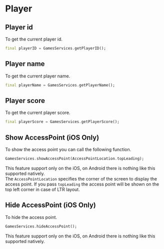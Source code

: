# Player  

## Player id  
To get the current player id.

```dart
final playerID = GamesServices.getPlayerID();
```

## Player name  
To get the current player name.

```dart
final playerName = GamesServices.getPlayerName();
```

## Player score  
To get the current player score.

```dart
final playerScore = GamesServices.getPlayerScore();
```

## Show AccessPoint (iOS Only)  
To show the access point you can call the following function.

```dart
GamesServices.showAccessPoint(AccessPointLocation.topLeading);
```  

This feature support only on the iOS, on Android there is nothing like this supported natively.  
The `AccessPointLocation` specifies the corner of the screen to display the access point. If you pass `topLeading` the access point will be shown on the top left corner in case of LTR layout.   

## Hide AccessPoint (iOS Only)  
To hide the access point.

```dart
GamesServices.hideAccessPoint();
```  

This feature support only on the iOS, on Android there is nothing like this supported natively.  